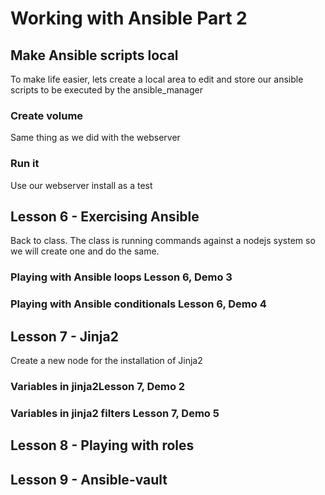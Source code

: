 
# Working with Ansible Part 2

## Make Ansible scripts local

To make life easier, lets create a local area to edit and store our ansible scripts to be executed by the ansible_manager

###  Create volume

Same thing as we did with the webserver
### Run it

Use our webserver install as a test

## Lesson 6 - Exercising Ansible

Back to class.  The class is running commands against a nodejs system so we will create one and do the same.

### Playing with Ansible loops Lesson 6, Demo 3

### Playing with Ansible conditionals Lesson 6, Demo 4

## Lesson 7 - Jinja2

Create a new node for the installation of Jinja2

### Variables in jinja2Lesson 7, Demo 2

### Variables in jinja2 filters Lesson 7, Demo 5

## Lesson 8 - Playing with roles

## Lesson 9 - Ansible-vault